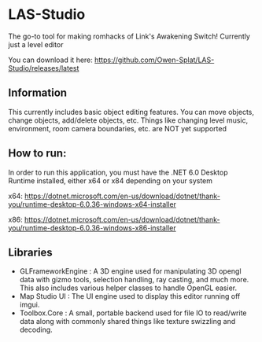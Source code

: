 # LAS-Studio
The go-to tool for making romhacks of Link's Awakening Switch! Currently just a level editor

You can download it here: https://github.com/Owen-Splat/LAS-Studio/releases/latest

## Information
This currently includes basic object editing features. You can move objects, change objects, add/delete objects, etc. Things like changing level music, environment, room camera boundaries, etc. are NOT yet supported

## How to run:
In order to run this application, you must have the .NET 6.0 Desktop Runtime installed, either x64 or x84 depending on your system

x64: https://dotnet.microsoft.com/en-us/download/dotnet/thank-you/runtime-desktop-6.0.36-windows-x64-installer

x86: https://dotnet.microsoft.com/en-us/download/dotnet/thank-you/runtime-desktop-6.0.36-windows-x86-installer

## Libraries
- GLFrameworkEngine : A 3D engine used for manipulating 3D opengl data with gizmo tools, selection handling, ray casting, and much more. This also includes various helper classes to handle OpenGL easier.  
- Map Studio UI : The UI engine used to display this editor running off imgui. 
- Toolbox.Core : A small, portable backend used for file IO to read/write data along with commonly shared things like texture swizzling and decoding. 
